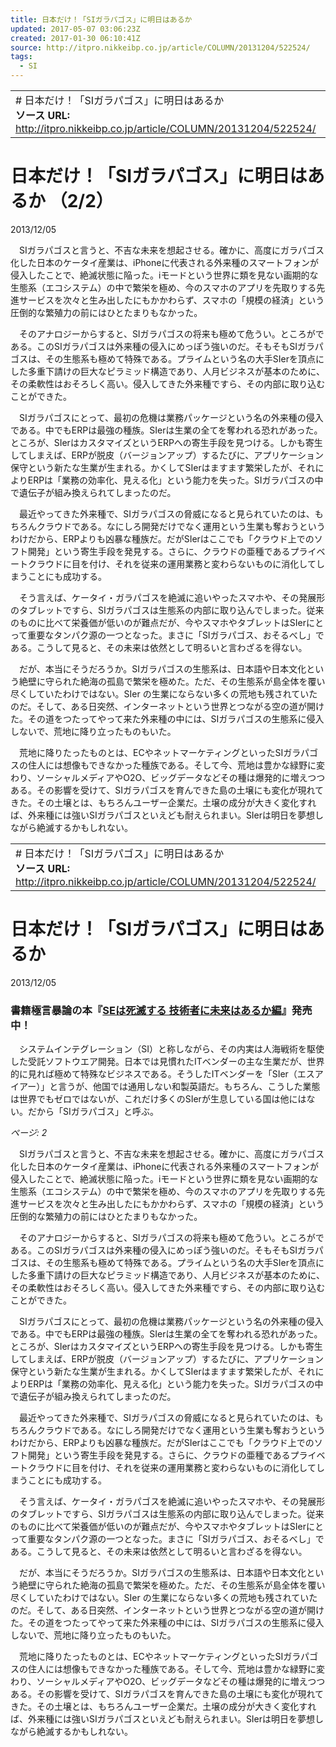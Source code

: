 ```yaml
---
title: 日本だけ！「SIガラパゴス」に明日はあるか
updated: 2017-05-07 03:06:23Z
created: 2017-01-30 06:10:41Z
source: http://itpro.nikkeibp.co.jp/article/COLUMN/20131204/522524/
tags:
  - SI
---
```


|     |
| --- |
| # 日本だけ！「SIガラパゴス」に明日はあるか<br>**ソース URL:**  http://itpro.nikkeibp.co.jp/article/COLUMN/20131204/522524/ |

#  日本だけ！「SIガラパゴス」に明日はあるか （2/2）

2013/12/05

　SIガラパゴスと言うと、不吉な未来を想起させる。確かに、高度にガラパゴス化した日本のケータイ産業は、iPhoneに代表される外来種のスマートフォンが侵入したことで、絶滅状態に陥った。iモードという世界に類を見ない画期的な生態系（エコシステム）の中で繁栄を極め、今のスマホのアプリを先取りする先進サービスを次々と生み出したにもかかわらず、スマホの「規模の経済」という圧倒的な繁殖力の前にはひとたまりもなかった。

　そのアナロジーからすると、SIガラパゴスの将来も極めて危うい。ところがである。このSIガラパゴスは外来種の侵入にめっぽう強いのだ。そもそもSIガラパゴスは、その生態系も極めて特殊である。プライムという名の大手SIerを頂点にした多重下請けの巨大なピラミッド構造であり、人月ビジネスが基本のために、その柔軟性はおそろしく高い。侵入してきた外来種ですら、その内部に取り込むことができた。

　SIガラパゴスにとって、最初の危機は業務パッケージという名の外来種の侵入である。中でもERPは最強の種族。SIerは生業の全てを奪われる恐れがあった。ところが、SIerはカスタマイズというERPへの寄生手段を見つける。しかも寄生してしまえば、ERPが脱皮（バージョンアップ）するたびに、アプリケーション保守という新たな生業が生まれる。かくしてSIerはますます繁栄したが、それによりERPは「業務の効率化、見える化」という能力を失った。SIガラパゴスの中で遺伝子が組み換えられてしまったのだ。

　最近やってきた外来種で、SIガラパゴスの脅威になると見られていたのは、もちろんクラウドである。なにしろ開発だけでなく運用という生業も奪おうというわけだから、ERPよりも凶暴な種族だ。だがSIerはここでも「クラウド上でのソフト開発」という寄生手段を発見する。さらに、クラウドの亜種であるプライベートクラウドに目を付け、それを従来の運用業務と変わらないものに消化してしまうことにも成功する。

　そう言えば、ケータイ・ガラパゴスを絶滅に追いやったスマホや、その発展形のタブレットですら、SIガラパゴスは生態系の内部に取り込んでしまった。従来のものに比べて栄養価が低いのが難点だが、今やスマホやタブレットはSIerにとって重要なタンパク源の一つとなった。まさに「SIガラパゴス、おそるべし」である。こうして見ると、その未来は依然として明るいと言わざるを得ない。

　だが、本当にそうだろうか。SIガラパゴスの生態系は、日本語や日本文化という絶壁に守られた絶海の孤島で繁栄を極めた。ただ、その生態系が島全体を覆い尽くしていたわけではない。SIer の生業にならない多くの荒地も残されていたのだ。そして、ある日突然、インターネットという世界とつながる空の道が開けた。その道をつたってやって来た外来種の中には、SIガラパゴスの生態系に侵入しないで、荒地に降り立ったものもいた。

　荒地に降りたったものとは、ECやネットマーケティングといったSIガラパゴスの住人には想像もできなかった種族である。そして今、荒地は豊かな緑野に変わり、ソーシャルメディアやO2O、ビッグデータなどその種は爆発的に増えつつある。その影響を受けて、SIガラパゴスを育んできた島の土壌にも変化が現れてきた。その土壌とは、もちろんユーザー企業だ。土壌の成分が大きく変化すれば、外来種には強いSIガラパゴスといえども耐えられまい。SIerは明日を夢想しながら絶滅するかもしれない。

|     |
| --- |
| # 日本だけ！「SIガラパゴス」に明日はあるか<br>**ソース URL:**  http://itpro.nikkeibp.co.jp/article/COLUMN/20131204/522524/ |

#  日本だけ！「SIガラパゴス」に明日はあるか

2013/12/05

### 書籍極言暴論の本『[SEは死滅する 技術者に未来はあるか編](http://www.amazon.co.jp/dp/4822271951?tag=nkbpcn2-22)』発売中！

　システムインテグレーション（SI）と称しながら、その内実は人海戦術を駆使した受託ソフトウエア開発。日本では見慣れたITベンダーの主な生業だが、世界的に見れば極めて特殊なビジネスである。そうしたITベンダーを「SIer（エスアイアー）」と言うが、他国では通用しない和製英語だ。もちろん、こうした業態は世界でもゼロではないが、これだけ多くのSIerが生息している国は他にはない。だから「SIガラパゴス」と呼ぶ。

*ページ: 2*

　SIガラパゴスと言うと、不吉な未来を想起させる。確かに、高度にガラパゴス化した日本のケータイ産業は、iPhoneに代表される外来種のスマートフォンが侵入したことで、絶滅状態に陥った。iモードという世界に類を見ない画期的な生態系（エコシステム）の中で繁栄を極め、今のスマホのアプリを先取りする先進サービスを次々と生み出したにもかかわらず、スマホの「規模の経済」という圧倒的な繁殖力の前にはひとたまりもなかった。

　そのアナロジーからすると、SIガラパゴスの将来も極めて危うい。ところがである。このSIガラパゴスは外来種の侵入にめっぽう強いのだ。そもそもSIガラパゴスは、その生態系も極めて特殊である。プライムという名の大手SIerを頂点にした多重下請けの巨大なピラミッド構造であり、人月ビジネスが基本のために、その柔軟性はおそろしく高い。侵入してきた外来種ですら、その内部に取り込むことができた。

　SIガラパゴスにとって、最初の危機は業務パッケージという名の外来種の侵入である。中でもERPは最強の種族。SIerは生業の全てを奪われる恐れがあった。ところが、SIerはカスタマイズというERPへの寄生手段を見つける。しかも寄生してしまえば、ERPが脱皮（バージョンアップ）するたびに、アプリケーション保守という新たな生業が生まれる。かくしてSIerはますます繁栄したが、それによりERPは「業務の効率化、見える化」という能力を失った。SIガラパゴスの中で遺伝子が組み換えられてしまったのだ。

　最近やってきた外来種で、SIガラパゴスの脅威になると見られていたのは、もちろんクラウドである。なにしろ開発だけでなく運用という生業も奪おうというわけだから、ERPよりも凶暴な種族だ。だがSIerはここでも「クラウド上でのソフト開発」という寄生手段を発見する。さらに、クラウドの亜種であるプライベートクラウドに目を付け、それを従来の運用業務と変わらないものに消化してしまうことにも成功する。

　そう言えば、ケータイ・ガラパゴスを絶滅に追いやったスマホや、その発展形のタブレットですら、SIガラパゴスは生態系の内部に取り込んでしまった。従来のものに比べて栄養価が低いのが難点だが、今やスマホやタブレットはSIerにとって重要なタンパク源の一つとなった。まさに「SIガラパゴス、おそるべし」である。こうして見ると、その未来は依然として明るいと言わざるを得ない。

　だが、本当にそうだろうか。SIガラパゴスの生態系は、日本語や日本文化という絶壁に守られた絶海の孤島で繁栄を極めた。ただ、その生態系が島全体を覆い尽くしていたわけではない。SIer の生業にならない多くの荒地も残されていたのだ。そして、ある日突然、インターネットという世界とつながる空の道が開けた。その道をつたってやって来た外来種の中には、SIガラパゴスの生態系に侵入しないで、荒地に降り立ったものもいた。

　荒地に降りたったものとは、ECやネットマーケティングといったSIガラパゴスの住人には想像もできなかった種族である。そして今、荒地は豊かな緑野に変わり、ソーシャルメディアやO2O、ビッグデータなどその種は爆発的に増えつつある。その影響を受けて、SIガラパゴスを育んできた島の土壌にも変化が現れてきた。その土壌とは、もちろんユーザー企業だ。土壌の成分が大きく変化すれば、外来種には強いSIガラパゴスといえども耐えられまい。SIerは明日を夢想しながら絶滅するかもしれない。